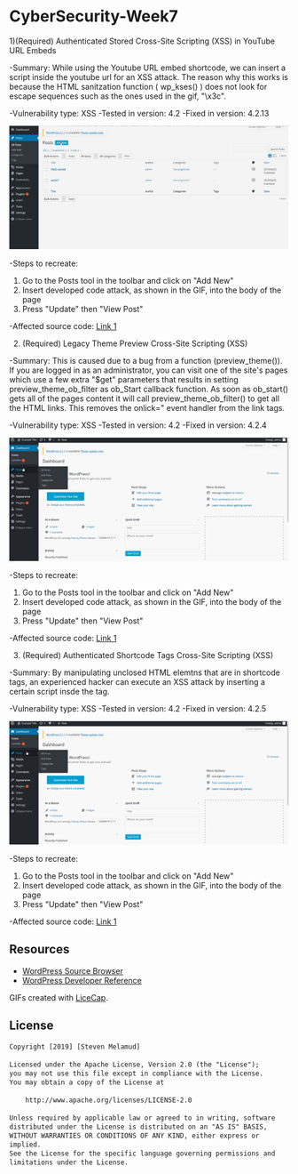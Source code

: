 # CyberSecurity-Week7

1)(Required) Authenticated Stored Cross-Site Scripting (XSS) in YouTube URL Embeds

-Summary: While using the Youtube URL embed shortcode, we can insert a script inside the youtube url for an XSS attack. The reason why   this works is because the HTML sanitzation function ( wp_kses() ) does not look for escape sequences such as the ones used in the gif, "\x3c". 

-Vulnerability type: XSS
-Tested in version: 4.2
-Fixed in version: 4.2.13

![](example1.gif)

-Steps to recreate:
   1) Go to the Posts tool in the toolbar and click on "Add New"
   2) Insert developed code attack, as shown in the GIF, into the body of the page
   3) Press "Update" then "View Post" 
   
-Affected source code: 
  [Link 1](https://core.trac.wordpress.org/changeset/40160/trunk/src/wp-includes/embed.php?old=38361&old_path=trunk%2Fsrc%2Fwp-includes%2Fembed.php)
  
  
2. (Required)  Legacy Theme Preview Cross-Site Scripting (XSS)

-Summary: This is caused due to a bug from a function (preview_theme()). If you are logged in as an administrator, you can visit one of the site's pages which use a few extra "$get" parameters that results in setting preview_theme_ob_filter as ob_Start callback function. As soon as ob_start() gets all of the pages content it will call preview_theme_ob_filter() to get all the HTML links. This removes the onlick=" event handler from the link tags.

-Vulnerability type: XSS
-Tested in version: 4.2
-Fixed in version: 4.2.4

![](example2.gif)

-Steps to recreate:
   1) Go to the Posts tool in the toolbar and click on "Add New"
   2) Insert developed code attack, as shown in the GIF, into the body of the page
   3) Press "Update" then "View Post" 
   
-Affected source code: 
  [Link 1](https://core.trac.wordpress.org/changeset/33549)
  
  
 3. (Required) Authenticated Shortcode Tags Cross-Site Scripting (XSS)
 
 -Summary: By manipulating unclosed HTML elemtns that are in shortcode tags, an experienced hacker can execute an XSS attack by inserting a certain script insde the tag.
 
-Vulnerability type: XSS
-Tested in version: 4.2
-Fixed in version: 4.2.5

 
 ![](example3.gif)

-Steps to recreate:
   1) Go to the Posts tool in the toolbar and click on "Add New"
   2) Insert developed code attack, as shown in the GIF, into the body of the page
   3) Press "Update" then "View Post" 
   
   -Affected source code: 
  [Link 1](http://blog.checkpoint.com/2015/09/15/finding-vulnerabilities-in-core-wordpress-a-bug-hunters-trilogy-part-iii-ultimatum/)
 
 ## Resources

- [WordPress Source Browser](https://core.trac.wordpress.org/browser/)
- [WordPress Developer Reference](https://developer.wordpress.org/reference/)

GIFs created with [LiceCap](http://www.cockos.com/licecap/).

## License

    Copyright [2019] [Steven Melamud]

    Licensed under the Apache License, Version 2.0 (the "License");
    you may not use this file except in compliance with the License.
    You may obtain a copy of the License at

        http://www.apache.org/licenses/LICENSE-2.0

    Unless required by applicable law or agreed to in writing, software
    distributed under the License is distributed on an "AS IS" BASIS,
    WITHOUT WARRANTIES OR CONDITIONS OF ANY KIND, either express or implied.
    See the License for the specific language governing permissions and
    limitations under the License.
